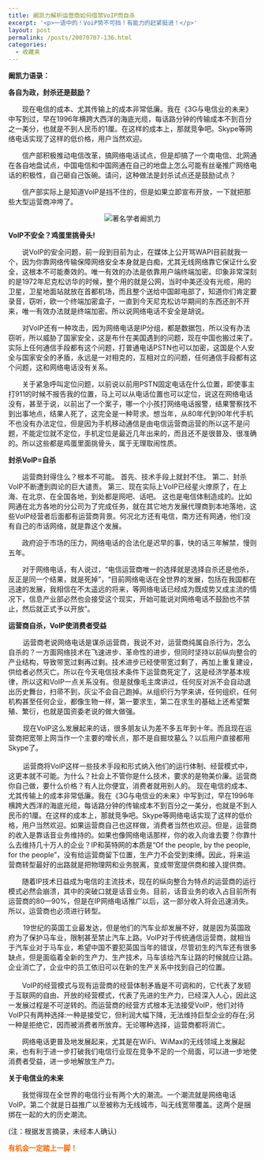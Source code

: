 ```yaml
---
title: 阚凯力解析运营商如何借禁VoIP而自杀
excerpt: '<p>一语中的！VoiP势不可挡！有能力的赶紧挺进！</p>'
layout: post
permalink: /posts/20070707-136.html
categories:
  - 收藏夹
---
```

**阚凯力语录：**

**各自为政，封杀还是鼓励？**

　　现在电信的成本、尤其传输上的成本非常低廉。我在《3G与电信业的未来》中写到过，早在1996年横跨大西洋的海底光缆，每话路分钟的传输成本不到百分之一美分，也就是不到人民币的1厘。在这样的成本上，那就竞争吧。Skype等网络电话实现了这样的低价格，用户当然欢迎。

　　信产部积极推动电信改革，搞网络电话试点，但是却搞了一个南电信、北网通在各自地盘试点，中国电信和中国网通在自己的地盘上怎么可能有丝毫推广网络电话的积极性，自己砸自己饭碗。请问，这种做法是封杀试点还是鼓励试点？

　　信产部实际上是知道VoIP是挡不住的，但是如果立即宣布开放，一下就把那些大型运营商冲垮了。

<p align="center">
  <img title="著名学者阚凯力" alt="著名学者阚凯力" border="0" src="http://img2.pconline.com.cn/pconline/0707/04/1050655_kankaili2.jpg" />
</p>

**VoIP不安全？鸡蛋里挑骨头!**

　　说VoIP的安全问题，前一段到目前为止，在媒体上公开骂WAPI目前就我一个，因为你靠网络传输保障网络安全本身就是白痴，尤其无线网络靠它保证什么安全，这根本不可能奏效的。唯一有效的办法是依靠用户端终端加密。印象非常深刻的是1972年尼克松访华的时候，整个用的就是公网，当时中美还没有光缆，用的卫星，卫星地面站就放在首都机场，而且整个送给中国邮电部了，知道你们肯定要录音，窃听，欧一个终端加密盒子，一直到今天尼克松访华期间的东西还剖不开来，唯一有效办法就是终端加密。所以说网络电话不安全是胡说。

　　对VoIP还有一种攻击，因为网络电话是IP分组，都是数据包，所以没有办法窃听，所以威胁了国家安全，这是布什在美国遇到的问题，现在中国也搬过来了。实际上任何通信手段都有这个问题，打普通电话PSTN也可以加密，这国是个人安全与国家安全的矛盾，永远是一对相克的，互相对立的问题，任何通信手段都有这个问题，这和网络电话没有关系。

　　关于紧急呼叫定位问题，以前说以前用PSTN固定电话在什么位置，即使事主打911的时候不报告我的位置，马上可以从电话位置也可以定位，说这在网络电话没有，甚至于说，以前出了一个案子，哪一个小孩打网络电话报警，结果警察找不到出事地点，结果人死了，这完全是一种苛求。想当年，从80年代到90年代手机不也没有办法定位，但是因为手机移动通信是由电信运营商运营的所以这不是问题，不能定位就不定位，手机定位是最近几年出来的，而且还不是很普及、很准确的。所以这些都是鸡蛋里面挑骨头，属于无理取闹性质。

**封杀VoIP=自杀**

　　运营商封得住么？根本不可能。 首先、技术手段上就封不住。 第二、封杀VoIP不断遭到舆论的巨大谴责。 第三、现在实际上VoIP已经星火燎原了，在上海、在北京、在全国各地，到处都是网吧、话吧。 这也是电信体制造成的。比如网通在北方各地的分公司为了完成任务，就在其它地方发展代理商到本地落地，这些VoIP经营者后面都有运营商背景。何况北方还有电信，南方还有网通，他们没有自己的市话网络，就是靠这个发展。

　　政府迫于市场的压力，网络电话的合法化是迟早的事，快的话三年解禁，慢则五年。

　　对于网络电话，有人说过，&ldquo;电信运营商唯一的选择就是选择自杀还是他杀，反正是同一个结果，就是死掉&rdquo;，&ldquo;目前网络电话在全世界的发展，包括在我国都在迅速的发展，我相信在不太遥远的将来，等网络电话已经成为既成势又成主流的情况下，信息产业部必然也会接受这个现实，开始可能说对网络电话不鼓励也不禁止，然后就正式予以开放&rdquo;。

**运营商自杀，VoIP使消费者受益**

&nbsp;&nbsp;&nbsp; 　运营商老说网络电话是谋杀运营商，我说不对，运营商纯属自杀行为，怎么自杀的？一方面网络技术在飞速进步、革命性的进步，但同时坚持以前纵向整合的产业结构，导致带宽过剩再过剩。技术进步已经使带宽过剩了，再加上重复建设，供给者必然灭亡。所以在今天电信技术条件下运营商死定了，这是经济学基本规律，所以这和VoIP一点关系没有。但是就像毛主席讲过，任何反对派不会自动退出历史舞台，扫帚不到，灰尘不会自己跑掉。从组织行为学来讲，任何组织，任何机构甚至任何企业，都像生物一样，第一要求生，第二在求生的基础上还希望繁殖、繁衍，也就是国资委老说的做大做强。

&nbsp;&nbsp;&nbsp; 　现在VoIP这么发展起来的话，很多朋友认为差不多五年到十年。而且现在运营商把宽带上网当作一个主要的增长点，那不是自掘坟墓么？以后用户直接都用Skype了。  
&nbsp;&nbsp;&nbsp;&nbsp;   
&nbsp;&nbsp;&nbsp; 　运营商将VoIP这样一些技术手段和形式纳入他们的运行体制、经营模式中，这更本就不可能。为什么？社会上不管你是什么技术，要求的是物美价廉。运营商你自己做，要什么价格？有人比你便宜，消费者就用别人的。 现在电信的成本、尤其传输上的成本非常低廉。我在《3G与电信业的未来》中写到过，早在1996年横跨大西洋的海底光缆，每话路分钟的传输成本不到百分之一美分，也就是不到人民币的1厘。在这样的成本上，那就竞争吧。Skype等网络电话实现了这样的低价格，用户当然欢迎。如果运营商自己也这样做，消费者当然也欢迎。但是，运营商的收入是靠话音业务维持的。如果也像网络电话那样，你的收入向谁去要？你靠什么去维持几十万人的企业？IP和英特网的本质是&ldquo;Of the people, by the people, for the people&rdquo;，没有给运营商留下位置，生产力不会受到束缚。因此，将来运营商转型最好的出路就是把物理网和业务脱离，变成带宽提供商和接入提供商。

　　随着IP技术日益成为电信的主流技术，现在的纵向整合为特点的运营商的运行模式必然会崩溃，其中的突破口就是话音业务。目前，话音业务的收入占目前所有运营商的80&mdash;90%，但是在IP网络电话推广以后，这一部分收入将会迅速消失。所以，运营商也必须进行转型。

&nbsp;&nbsp;&nbsp; 　19世纪的英国工业最发达，但是他们的汽车业却发展不好，就是因为英国政府为了保护马车业，限制甚至禁止汽车上路。VoIP对于传统通信运营商，就相当于汽车业对于马车业，希望中国不要犯英国当年的错误，尽管初生的汽车还有很多缺点，但是面临着全新的生产力、生产技术，马车该给汽车让路的时候就应让路。企业消亡了，企业中的员工依旧可以在新的生产关系中找到自己的位置。  
&nbsp;  
　　VoIP的经营模式与现有运营商的经营体制矛盾是不可调和的，它代表了发轫于互联网的自由、开放的经营模式，代表了先进的生产力，已经深入人心，因此这一发展过程是不可逆转的。而运营商的经营方式根本无法接受VoIP，他们对待VoIP只有两种选择:一种是接受它，但利润大幅下降，无法维持巨型企业的存在;另一种是拒绝它，因而被消费者所放弃。无论哪种选择，运营商都将消亡。

　　网络电话更普及地发展起来，尤其是在WiFi、WiMax的无线领域上发展起来，也有利于进一步打破我们电信行业现在竞争不足的一个局面，可以进一步地使消费者受益，进一步地解放生产力。

**关于电信业的未来**

　　我觉得现在全世界的电信行业有两个大的潮流。一个潮流就是网络电话VoIP。第二个就是日益推广以至被称为无线城市，叫无线宽带覆盖。这两个是捆绑在一起的大的历史潮流。

(注：根据发言摘录，未经本人确认)

**<font color="#ff6600">有机会一定踏上一脚！</font>**